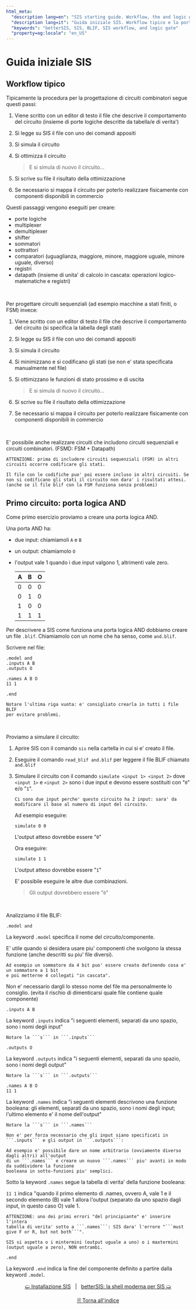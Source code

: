 ```yaml
---
html_meta:
  "description lang=en": "SIS starting guide. Workflow, the and logic gate."
  "description lang=it": "Guida iniziale SIS. Workflow tipico e la porta logica and."
  "keywords": "betterSIS, SIS, BLIF, SIS workflow, and logic gate"
  "property=og:locale": "en_US"
---
```


# Guida iniziale SIS

## Workflow tipico

Tipicamente la procedura per la progettazione di circuiti combinatori segue questi passi:

1. Viene scritto con un editor di testo il file che descrive il comportamento del circuito (insieme di porte logiche descritte da tabella/e di verita')

2. Si legge su SIS il file con uno dei comandi appositi

3. Si simula il circuito

4. Si ottimizza il circuito
   > E si simula di nuovo il circuito...

5. Si scrive su file il risultato della ottimizzazione

6. Se necessario si mappa il circuito per poterlo realizzare fisicamente con componenti disponibili in commercio

Questi passaggi vengono eseguiti per creare:
* porte logiche
* multiplexer
* demultiplexer
* shifter
* sommatori
* sottrattori
* comparatori (uguaglianza, maggiore, minore, maggiore uguale, minore uguale, diverso)
* registri
* datapath (insieme di unita' di calcolo in cascata: operazioni logico-matematiche e registri)

<br>

Per progettare circuiti sequenziali (ad esempio macchine a stati finiti, o FSM) invece:

1. Viene scritto con un editor di testo il file che descrive il comportamento del circuito (si specifica la tabella degli stati)

2. Si legge su SIS il file con uno dei comandi appositi

3. Si simula il circuito

4. Si minimizzano e si codificano gli stati (se non e' stata specificata manualmente nel file)

5. Si ottimizzano le funzioni di stato prossimo e di uscita
    > E si simula di nuovo il circuito...

6. Si scrive su file il risultato della ottimizzazione

7. Se necessario si mappa il circuito per poterlo realizzare fisicamente con componenti disponibili in commercio

<br>

E' possibile anche realizzare circuiti che includono circuiti sequenziali e circuiti combinatori.
(FSMD: FSM + Datapath)

```{warning}
ATTENZIONE: prima di includere circuiti sequenziali (FSM) in altri circuiti occorre codificare gli stati. 

Il file con le codifiche puo' poi essere incluso in altri circuiti. Se non si codificano gli stati il circuito non dara' i risultati attesi. (anche se il file blif con la FSM funziona senza problemi)
```

## Primo circuito: porta logica AND

Come primo esercizio proviamo a creare una porta logica AND.

Una porta AND ha:
* due input: chiamiamoli ```A``` e ```B```
* un output: chiamiamolo ```O```
* l'output vale 1 quando i due input valgono 1, altrimenti vale zero.

    |A|B|O|
    |-|-|-|
    |0|0|0|
    |0|1|0|
    |1|0|0|
    |1|1|1|

Per descrivere a SIS come funziona una porta logica AND
dobbiamo creare un file ```.blif```. Chiamiamolo con un nome che ha senso, come ```and.blif```.

Scrivere nel file:
```
.model and
.inputs A B
.outputs O

.names A B O
11 1

.end

```

```{admonition} nota
Notare l'ultima riga vuota: e' consigliato crearla in tutti i file BLIF
per evitare problemi.
```

<br>

Proviamo a simulare il circuito:
1. Aprire SIS con il comando ```sis``` nella cartella in cui si e' creato il file.
2. Eseguire il comando ```read_blif and.blif``` per leggere il file BLIF chiamato ```and.blif```
3. Simulare il circuito con il comando ```simulate <input 1> <input 2>``` dove ```<input 1>``` e ```<input 2>``` sono i due input e devono essere sostituiti con "```0```" e/o "```1```".

    ```{admonition} nota
    Ci sono due input perche' questo circuito ha 2 input: sara' da modificare il base al numero di input del circuito.
    ```

    Ad esempio eseguire:
    ```
    simulate 0 0
    ```
    L'output atteso dovrebbe essere "```0```"

    Ora eseguire:
    ```
    simulate 1 1
    ```
    L'output atteso dovrebbe essere "```1```"

    E' possibile eseguire le altre due combinazioni.
    > Gli output dovrebbero essere "```0```"

<br>

Analizziamo il file BLIF:
```
.model and
```
La keyword ```.model``` specifica il nome del circuito/componente.

E' utile quando si desidera usare piu' componenti che svolgono la stessa funzione (anche descritti su piu' file diversi).

```{admonition} nota
Ad esempio un sommatore da 4 bit puo' essere creato definendo cosa e' un sommatore a 1 bit
e poi metterne 4 collegati "in cascata".
```

Non e' necessario dargli lo stesso nome del file ma personalmente lo consiglio. (evita il rischio di dimenticarsi quale file contiene quale componente)

```
.inputs A B
```
La keyword ```.inputs``` indica "i seguenti elementi, separati da uno spazio, sono i nomi degli input"

```{admonition} nota
Notare la ```s``` in ```.inputs```
```

```
.outputs O
```
La keyword ```.outputs``` indica "i seguenti elementi, separati da uno spazio, sono i nomi degli output"

```{admonition} nota
Notare la ```s``` in ```.outputs```
```

```
.names A B O
11 1
```
La keyword ```.names``` indica "i seguenti elementi descrivono una funzione booleana: gli elementi, separati da uno spazio, sono i nomi degli input; l'ultimo elemento e' il nome dell'output"

```{admonition} nota
Notare la ```s``` in ```.names```
```

```{admonition} nota
Non e' per forza necessario che gli input siano specificati in ```.inputs``` e gli output in ```.outputs```:

Ad esempio e' possibile dare un nome arbitrario (ovviamente diverso dagli altri) all'output
di un ```.names``` e creare un nuovo ```.names``` piu' avanti in modo da suddividere la funzione
booleana in sotto-funzioni piu' semplici.
```

Sotto la keyword ```.names``` segue la tabella di verita' della funzione booleana:

```11 1``` indica "quando il primo elemento di .names, ovvero A, vale 1 e il secondo elemento (B) vale 1 allora l'output (separato da uno spazio dagli input, in questo caso O) vale 1.

```{warning}
ATTENZIONE: uno dei primi errori "del principiante" e' inserire l'intera
tabella di verita' sotto a ```.names```: SIS dara' l'errore "```must give F or R, but not both```".

SIS si aspetta o i mintermini (output uguale a uno) o i maxtermini (output uguale a zero), NON entrambi.
```

```
.end
```
La keyword ```.end``` indica la fine del componente definito a partire dalla keyword ```.model```.


<div align=center>

[🢠 Installazione SIS](./002_installazione_sis.md) &nbsp; | &nbsp; [betterSIS: la shell moderna per SIS 🢡](./004_bettersis.md)

[🗎 Torna all'indice](./tutorials.md)

</div>